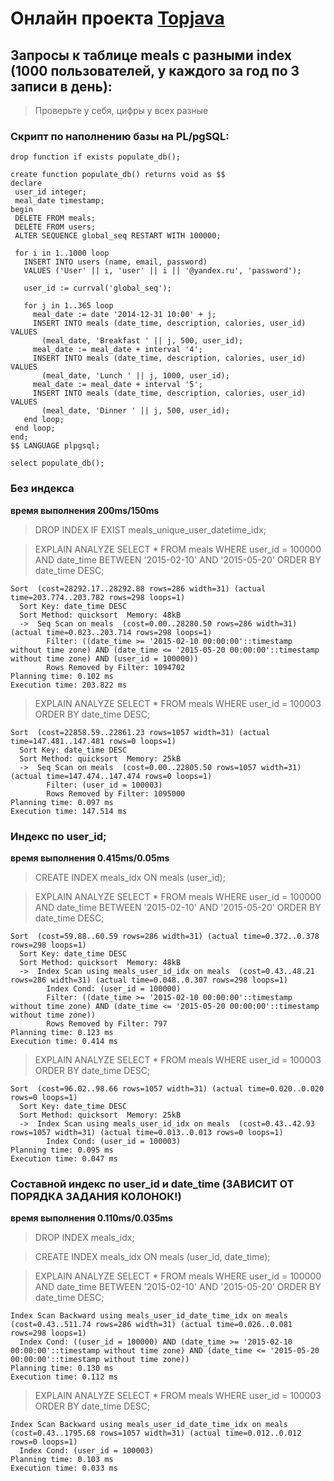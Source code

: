 # Онлайн проекта <a href="https://github.com/JavaWebinar/topjava09">Topjava</a>

## Запросы к таблице meals c разными index (1000 пользователей, у каждого за год по 3 записи в день):

> Проверьте у себя, цифры у всех разные

### Скрипт по наполнению базы на PL/pgSQL:
```
drop function if exists populate_db();

create function populate_db() returns void as $$
declare
 user_id integer;
 meal_date timestamp;
begin
 DELETE FROM meals;
 DELETE FROM users;
 ALTER SEQUENCE global_seq RESTART WITH 100000;

 for i in 1..1000 loop
   INSERT INTO users (name, email, password)
   VALUES ('User' || i, 'user' || i || '@yandex.ru', 'password');

   user_id := currval('global_seq');

   for j in 1..365 loop
     meal_date := date '2014-12-31 10:00' + j;
     INSERT INTO meals (date_time, description, calories, user_id) VALUES
       (meal_date, 'Breakfast ' || j, 500, user_id);
     meal_date := meal_date + interval '4';
     INSERT INTO meals (date_time, description, calories, user_id) VALUES
       (meal_date, 'Lunch ' || j, 1000, user_id);
     meal_date := meal_date + interval '5';
     INSERT INTO meals (date_time, description, calories, user_id) VALUES
       (meal_date, 'Dinner ' || j, 500, user_id);
   end loop;
 end loop;
end;
$$ LANGUAGE plpgsql;

select populate_db();
```
### Без индекса
**время выполнения 200ms/150ms**

> DROP INDEX IF EXIST meals_unique_user_datetime_idx;

> EXPLAIN ANALYZE
         SELECT * FROM meals
          WHERE user_id = 100000 AND date_time BETWEEN '2015-02-10' AND '2015-05-20'
          ORDER BY date_time DESC;
          
```
Sort  (cost=28292.17..28292.88 rows=286 width=31) (actual time=203.774..203.782 rows=298 loops=1)
  Sort Key: date_time DESC
  Sort Method: quicksort  Memory: 48kB
  ->  Seq Scan on meals  (cost=0.00..28280.50 rows=286 width=31) (actual time=0.023..203.714 rows=298 loops=1)
        Filter: ((date_time >= '2015-02-10 00:00:00'::timestamp without time zone) AND (date_time <= '2015-05-20 00:00:00'::timestamp without time zone) AND (user_id = 100000))
        Rows Removed by Filter: 1094702
Planning time: 0.102 ms
Execution time: 203.822 ms
```

> EXPLAIN ANALYZE
         SELECT * FROM meals
          WHERE user_id = 100003
          ORDER BY date_time DESC;

```
Sort  (cost=22858.59..22861.23 rows=1057 width=31) (actual time=147.481..147.481 rows=0 loops=1)
  Sort Key: date_time DESC
  Sort Method: quicksort  Memory: 25kB
  ->  Seq Scan on meals  (cost=0.00..22805.50 rows=1057 width=31) (actual time=147.474..147.474 rows=0 loops=1)
        Filter: (user_id = 100003)
        Rows Removed by Filter: 1095000
Planning time: 0.097 ms
Execution time: 147.514 ms
```

### Индекс по user_id;
**время выполнения 0.415ms/0.05ms**

> CREATE INDEX meals_idx ON meals (user_id);

> EXPLAIN ANALYZE
         SELECT * FROM meals
          WHERE user_id = 100000 AND date_time BETWEEN '2015-02-10' AND '2015-05-20'
          ORDER BY date_time DESC;

```
Sort  (cost=59.88..60.59 rows=286 width=31) (actual time=0.372..0.378 rows=298 loops=1)
  Sort Key: date_time DESC
  Sort Method: quicksort  Memory: 48kB
  ->  Index Scan using meals_user_id_idx on meals  (cost=0.43..48.21 rows=286 width=31) (actual time=0.048..0.307 rows=298 loops=1)
        Index Cond: (user_id = 100000)
        Filter: ((date_time >= '2015-02-10 00:00:00'::timestamp without time zone) AND (date_time <= '2015-05-20 00:00:00'::timestamp without time zone))
        Rows Removed by Filter: 797
Planning time: 0.123 ms
Execution time: 0.414 ms
```

> EXPLAIN ANALYZE
         SELECT * FROM meals
          WHERE user_id = 100003
          ORDER BY date_time DESC;

```
Sort  (cost=96.02..98.66 rows=1057 width=31) (actual time=0.020..0.020 rows=0 loops=1)
  Sort Key: date_time DESC
  Sort Method: quicksort  Memory: 25kB
  ->  Index Scan using meals_user_id_idx on meals  (cost=0.43..42.93 rows=1057 width=31) (actual time=0.013..0.013 rows=0 loops=1)
        Index Cond: (user_id = 100003)
Planning time: 0.095 ms
Execution time: 0.047 ms
```

### Составной индекс по user_id и date_time (ЗАВИСИТ ОТ ПОРЯДКА ЗАДАНИЯ КОЛОНОК!)
**время выполнения 0.110ms/0.035ms**

> DROP INDEX meals_idx;

> CREATE INDEX meals_idx ON meals (user_id, date_time);

> EXPLAIN ANALYZE
         SELECT * FROM meals
          WHERE user_id = 100000 AND date_time BETWEEN '2015-02-10' AND '2015-05-20'
          ORDER BY date_time DESC;

```
Index Scan Backward using meals_user_id_date_time_idx on meals  (cost=0.43..511.74 rows=286 width=31) (actual time=0.026..0.081 rows=298 loops=1)
  Index Cond: ((user_id = 100000) AND (date_time >= '2015-02-10 00:00:00'::timestamp without time zone) AND (date_time <= '2015-05-20 00:00:00'::timestamp without time zone))
Planning time: 0.130 ms
Execution time: 0.112 ms
```

> EXPLAIN ANALYZE
         SELECT * FROM meals
          WHERE user_id = 100003
          ORDER BY date_time DESC;

```
Index Scan Backward using meals_user_id_date_time_idx on meals  (cost=0.43..1795.68 rows=1057 width=31) (actual time=0.012..0.012 rows=0 loops=1)
  Index Cond: (user_id = 100003)
Planning time: 0.103 ms
Execution time: 0.033 ms
```
